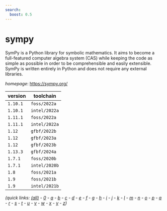 ```yaml
---
search:
  boost: 0.5
---
```

# sympy

SymPy is a Python library for symbolic mathematics. It aims to  become a full-featured computer algebra system (CAS) while keeping the code as  simple as possible in order to be comprehensible and easily extensible. SymPy  is written entirely in Python and does not require any external libraries.

*homepage*: <https://sympy.org/>

version | toolchain
--------|----------
``1.10.1`` | ``foss/2022a``
``1.10.1`` | ``intel/2022a``
``1.11.1`` | ``foss/2022a``
``1.11.1`` | ``intel/2022a``
``1.12`` | ``gfbf/2022b``
``1.12`` | ``gfbf/2023a``
``1.12`` | ``gfbf/2023b``
``1.13.3`` | ``gfbf/2024a``
``1.7.1`` | ``foss/2020b``
``1.7.1`` | ``intel/2020b``
``1.8`` | ``foss/2021a``
``1.9`` | ``foss/2021b``
``1.9`` | ``intel/2021b``


*(quick links: [(all)](../index.md) - [0](../0/index.md) - [a](../a/index.md) - [b](../b/index.md) - [c](../c/index.md) - [d](../d/index.md) - [e](../e/index.md) - [f](../f/index.md) - [g](../g/index.md) - [h](../h/index.md) - [i](../i/index.md) - [j](../j/index.md) - [k](../k/index.md) - [l](../l/index.md) - [m](../m/index.md) - [n](../n/index.md) - [o](../o/index.md) - [p](../p/index.md) - [q](../q/index.md) - [r](../r/index.md) - [s](../s/index.md) - [t](../t/index.md) - [u](../u/index.md) - [v](../v/index.md) - [w](../w/index.md) - [x](../x/index.md) - [y](../y/index.md) - [z](../z/index.md))*

